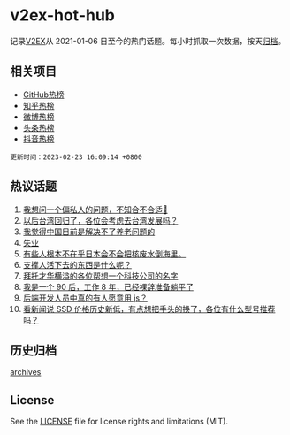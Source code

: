 # v2ex-hot-hub

 记录[V2EX](https://www.v2ex.com/)从 2021-01-06 日至今的热门话题。每小时抓取一次数据，按天[归档](archives)。
 
 ## 相关项目

- [GitHub热榜](https://github.com/snaildev/github-hot-hub)
- [知乎热榜](https://github.com/snaildev/zhihu-hot-hub)
- [微博热榜](https://github.com/snaildev/weibo-hot-hub)
- [头条热榜](https://github.com/snaildev/toutiao-hot-hub)
- [抖音热榜](https://github.com/snaildev/douyin-hot-hub)


 `更新时间：2023-02-23 16:09:14 +0800`

## 热议话题

1. [我想问一个偏私人的问题，不知合不合适🤔](https://www.v2ex.com/t/918340)
1. [以后台湾回归了，各位会考虑去台湾发展吗？](https://www.v2ex.com/t/918508)
1. [我觉得中国目前是解决不了养老问题的](https://www.v2ex.com/t/918331)
1. [失业](https://www.v2ex.com/t/918333)
1. [有些人根本不在乎日本会不会把核废水倒海里。](https://www.v2ex.com/t/918497)
1. [支撑人活下去的东西是什么呢？](https://www.v2ex.com/t/918369)
1. [拜托才华横溢的各位帮想一个科技公司的名字](https://www.v2ex.com/t/918315)
1. [我是一个 90 后，工作 8 年，已经裸辞准备躺平了](https://www.v2ex.com/t/918539)
1. [后端开发人员中真的有人愿意用 js？](https://www.v2ex.com/t/918433)
1. [看新闻说 SSD 价格历史新低，有点想把手头的换了，各位有什么型号推荐吗？](https://www.v2ex.com/t/918278)

## 历史归档

[archives](archives)

## License

See the [LICENSE](LICENSE) file for license rights and limitations (MIT).
